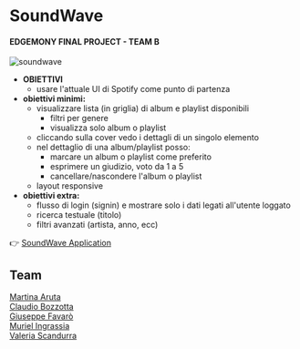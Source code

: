 # SoundWave
#### EDGEMONY FINAL PROJECT - TEAM B


<img src="https://iili.io/hc9GXs.md.png" alt="soundwave" border="0">

- **OBIETTIVI**
  - usare l'attuale UI di Spotify come punto di partenza
- **obiettivi minimi:**
  - visualizzare lista (in griglia) di album e playlist disponibili
    - filtri per genere
    - visualizza solo album o playlist
  - cliccando sulla cover vedo i dettagli di un singolo elemento
  - nel dettaglio di una album/playlist posso:
    - marcare un album o playlist come preferito
    - esprimere un giudizio, voto da 1 a 5
    - cancellare/nascondere l'album o playlist
  - layout responsive
- **obiettivi extra:**
  - flusso di login (signin) e mostrare solo i dati legati all'utente loggato
  - ricerca testuale (titolo)
  - filtri avanzati (artista, anno, ecc)

:point_right: <a href="https://soundwave-finalproject.vercel.app/login" alt="soundwave_app" target="_blank">SoundWave Application</a>

## Team

<a target="_blank" rel="noreferrer" href="https://www.linkedin.com/in/martinaaruta/">Martina Aruta</a><br>
<a target="_blank" rel="noreferrer" href="https://www.linkedin.com/in/claudio-bozzotta-84a9657a/">Claudio Bozzotta</a><br>
<a target="_blank" rel="noreferrer" href="https://www.linkedin.com/in/giuseppe-favaro/">Giuseppe Favarò</a><br>
<a target="_blank" rel="noreferrer" href="https://www.linkedin.com/in/muriel-ingrassia-460a9723a/">Muriel Ingrassia</a><br>
<a target="_blank" rel="noreferrer" href="https://www.linkedin.com/in/valeria-scandurra/">Valeria Scandurra</a><br>

